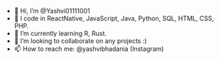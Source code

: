 - 👋 Hi, I’m @Yashvi01111001
- 👀 I code in ReactNative, JavaScript, Java, Python, SQL, HTML, CSS, PHP.
- 🌱 I’m currently learning R, Rust.
- 💞️ I’m looking to collaborate on any projects :) 
- 📫 How to reach me: @yashvibhadania (Instagram) 

<!---
Yashvi01111001/Yashvi01111001 is a ✨ special ✨ repository because its `README.md` (this file) appears on your GitHub profile.
You can click the Preview link to take a look at your changes.
--->
